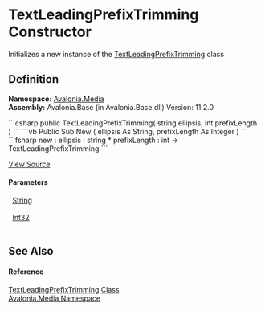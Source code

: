 # TextLeadingPrefixTrimming Constructor


Initializes a new instance of the <a href="T_Avalonia_Media_TextLeadingPrefixTrimming">TextLeadingPrefixTrimming</a> class



## Definition
**Namespace:** <a href="N_Avalonia_Media">Avalonia.Media</a>  
**Assembly:** Avalonia.Base (in Avalonia.Base.dll) Version: 11.2.0

<Tabs groupId="api-code-preview">
<TabItem value="csharp" label="C#">
```csharp
public TextLeadingPrefixTrimming(
	string ellipsis,
	int prefixLength
)
```
</TabItem>
<TabItem value="vb" label="VB">
```vb
Public Sub New ( 
	ellipsis As String,
	prefixLength As Integer
)
```
</TabItem>
<TabItem value="fsharp" label="F#">
```fsharp
new : 
        ellipsis : string * 
        prefixLength : int -> TextLeadingPrefixTrimming
```
</TabItem>
</Tabs>



<a href="https://github.com/AvaloniaUI/Avalonia/tree/master/src/Avalonia.Base/Media/TextLeadingPrefixTrimming.cs#L10" title="View the source code">View Source</a>



#### Parameters
<dl><dt>  <a href="https://learn.microsoft.com/dotnet/api/system.string" target="_blank" rel="noopener noreferrer">String</a></dt><dd> </dd><dt>  <a href="https://learn.microsoft.com/dotnet/api/system.int32" target="_blank" rel="noopener noreferrer">Int32</a></dt><dd> </dd></dl>

## See Also


#### Reference
<a href="T_Avalonia_Media_TextLeadingPrefixTrimming">TextLeadingPrefixTrimming Class</a>  
<a href="N_Avalonia_Media">Avalonia.Media Namespace</a>  
